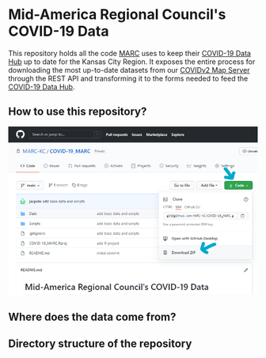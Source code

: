 # Mid-America Regional Council's COVID-19 Data

This repository holds all the code [MARC](https://www.marc.org/) uses to keep their [COVID-19 Data Hub](https://marc2.org/covidhub/) up to date for the Kansas City Region. It exposes the entire process for downloading the most up-to-date datasets from our [COVIDv2 Map Server](https://gis2.marc2.org/arcgis/rest/services/HumanServices/COVIDv2/MapServer) through the REST API and transforming it to the forms needed to feed the [COVID-19 Data Hub](https://marc2.org/covidhub/). 

## How to use this repository?


![How to download](https://github.com/MARC-KC/COVID-19_MARC/blob/main/.READMEfiles/HowToDownloadRepository.png)


## Where does the data come from?


## Directory structure of the repository